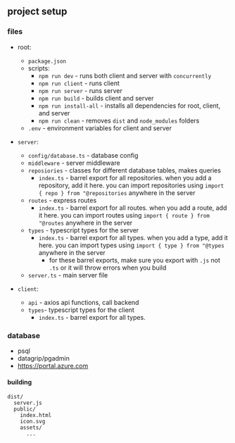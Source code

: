 ## project setup

### files

- root:

  - `package.json`
  - scripts:
    - `npm run dev` - runs both client and server with `concurrently`
    - `npm run client` - runs client
    - `npm run server` - runs server
    - `npm run build` - builds client and server
    - `npm run install-all` - installs all dependencies for root, client, and server
    - `npm run clean` - removes `dist` and `node_modules` folders
  - `.env` - environment variables for client and server

- `server`:

  - `config/database.ts` - database config
  - `middleware` - server middleware
  - `reposiories` - classes for different database tables, makes queries
    - `index.ts` - barrel export for all repositories. when you add a repository, add it here. you can import repositories using `import { repo } from "@repositories` anywhere in the server
  - `routes` - express routes
    - `index.ts` - barrel export for all routes. when you add a route, add it here. you can import routes using `import { route } from "@routes` anywhere in the server
  - `types` - typescript types for the server
    - `index.ts` - barrel export for all types. when you add a type, add it here. you can import types using `import { type } from "@types` anywhere in the server
      - for these barrel exports, make sure you export with `.js` not `.ts` or it will throw errors when you build
  - `server.ts` - main server file

- `client`:
  - `api` - axios api functions, call backend
  - `types`- typescript types for the client
    - `index.ts` - barrel export for all types.

### database

- psql
- datagrip/pgadmin
- https://portal.azure.com

#### building

```
dist/
  server.js
  public/
    index.html
    icon.svg
    assets/
      ...
```

